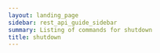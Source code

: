 ```yaml
---
layout: landing_page
sidebar: rest_api_guide_sidebar
summary: Listing of commands for shutdown
title: shutdown
---
```

